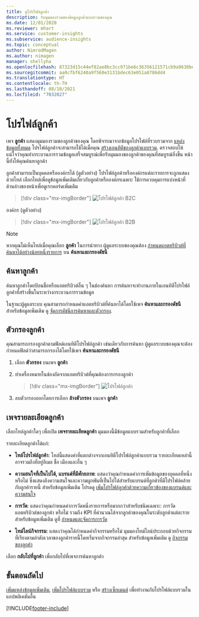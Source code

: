 ```yaml
---
title: ดูโปรไฟล์ลูกค้า
description: รับมุมมองรวมของข้อมูลลูกค้าแบบรวมของคุณ
ms.date: 12/01/2020
ms.reviewer: mhart
ms.service: customer-insights
ms.subservice: audience-insights
ms.topic: conceptual
author: NimrodMagen
ms.author: nimagen
manager: shellyha
ms.openlocfilehash: 87323d15c44ef82ae8bc3cc971be6c36356121571cb9a9630be699ac2d157bf6
ms.sourcegitcommit: aa0cfbf6240a9f560e3131bdec63e051a8786dd4
ms.translationtype: HT
ms.contentlocale: th-TH
ms.lasthandoff: 08/10/2021
ms.locfileid: "7032827"
---
```

# <a name="customer-profiles"></a>โปรไฟล์ลูกค้า

เพจ **ลูกค้า** แสดงมุมมองรวมของลูกค้าของคุณ โดยพิจารณาจากข้อมูลโปรไฟล์ที่รวบรวมจาก [แหล่งข้อมูลทั้งหมด](data-sources.md) โปรไฟล์ลูกค้าจะสามารถใช้ได้เมื่อคุณ [สร้างเอนทิตีของลูกค้าแบบรวม](data-unification.md). ตรวจสอบให้แน่ใจว่าคุณทำกระบวนการรวมข้อมูลเสร็จสมบูรณ์เพื่อรับมุมมองของลูกค้าของคุณที่สมบูรณ์ยิ่งขึ้น หน้านี้ยังให้คุณค้นหาลูกค้า

ลูกค้าสามารถเป็นบุคคลหรือองค์กรได้ (ดูตัวอย่าง) โปรไฟล์ลูกค้าหรือองค์กรแต่ละรายการจะถูกแสดงด้วยไทล์ เลือกไทล์เพื่อดูข้อมูลเพิ่มเติมเกี่ยวกับลูกค้าหรือองค์กรเฉพาะ ใช้การควบคุมการแบ่งหน้าที่ด้านล่างของหน้าเพื่อดูเรกคอร์ดเพิ่มเติม

> [!div class="mx-imgBorder"] 
> ![โปรไฟล์ลูกค้า B2C](media/profiles-customers.png "โปรไฟล์ลูกค้า B2C")

องค์กร (ดูตัวอย่าง)
> [!div class="mx-imgBorder"] 
> ![โปรไฟล์ลูกค้า B2B](media/profile-customers-b2b.png "โปรไฟล์ลูกค้า B2B")

> [!NOTE]
> หากคุณไม่เห็นไทล์เมื่อคุณเลือก **ลูกค้า** ในการนำทาง ผู้ดูแลระบบของคุณต้อง [กำหนดแอตทริบิวต์ที่ค้นหาได้อย่างน้อยหนึ่งรายการ](search-filter-index.md) บน **ค้นหาและกรองดัชนี**

## <a name="search-for-customers"></a>ค้นหาลูกค้า

ค้นหาลูกค้าโดยป้อนชื่อหรือแอตทริบิวต์อื่น ๆ ในช่องค้นหา การค้นหาจะทำงานภายในเอนทิตีโปรไฟล์ลูกค้าที่สร้างขึ้นในระหว่างกระบวนการรวมข้อมูล

ในฐานะผู้ดูแลระบบ คุณสามารถกำหนดค่าแอตทริบิวต์ที่ค้นหาได้โดยใช้เพจ **ค้นหาและกรองดัชนี** สำหรับข้อมูลเพิ่มเติม ดู [จัดการดัชนีการค้นหาและตัวกรอง](search-filter-index.md).

## <a name="filter-customers"></a>ตัวกรองลูกค้า

คุณสามารถกรองลูกค้าตามฟิลด์เอนทิตีโปรไฟล์ลูกค้า เช่นเดียวกับการค้นหา ผู้ดูแลระบบของคุณจะต้องกำหนดฟิลด์ว่าสามารถกรองได้โดยใช้เพจ **ค้นหาและกรองดัชนี**

1. เลือก **ตัวกรอง** บนเพจ **ลูกค้า**

2. ทำเครื่องหมายในช่องถัดจากแอตทริบิวต์ที่คุณต้องการกรองลูกค้า

   > [!div class="mx-imgBorder"] 
   > ![โปรไฟล์ลูกค้า](media/profiles-customers3.png "โปรไฟล์ลูกค้า")

3. ลบตัวกรองออกโดยการเลือก **ล้างตัวกรอง** บนเพจ **ลูกค้า**

##  <a name="customer-details-page"></a>เพจรายละเอียดลูกค้า

เลือกไทล์ลูกค้าใดๆ เพื่อเปิด **เพจรายละเอียดลูกค้า** มุมมองนี้มีข้อมูลแบบรวมสำหรับลูกค้าที่เลือก

รายละเอียดลูกค้าได้แก่:

-   **ไทล์โปรไฟล์ลูกค้า**: ไทล์นี้แสดงค่าที่แตกต่างจากเอนทิตีโปรไฟล์ลูกค้าแบบรวม รายละเอียดเหล่านี้อาจรวมถึงที่อยู่อีเมล ชื่อ เมืองและอื่น ๆ 

-   **ความสนใจที่เป็นไปได้, แบรนด์ที่มีศักยภาพ**: แสดงว่าคุณกำหนดค่าการเพิ่มข้อมูลของบุคคลที่หนึ่งหรือไม่ ซึ่งแสดงถึงความสนใจและความผูกพันที่เป็นไปได้สำหรับแบรนด์ที่ลูกค้าที่มีโปรไฟล์คล้ายกับลูกค้ารายนี้ สำหรับข้อมูลเพิ่มเติม โปรดดู [เพิ่มโปรไฟล์ลูกค้าด้วยความเกี่ยวข้องของแบรนด์และความสนใจ](enrichment-microsoft.md)

-   **การวัด**: แสดงว่าคุณกำหนดค่าการวัดหนึ่งรายการหรือมากกว่าสำหรับชนิดเฉพาะ: การวัดแอตทริบิวต์ของลูกค้า หรือไม่ รวมถึง KPI ที่คำนวณได้จากลูกค้าของคุณในระดับลูกค้าแต่ละราย สำหรับข้อมูลเพิ่มเติม ดูที่ [กำหนดและจัดการการวัด](measures.md)

-   **ไทม์ไลน์กิจกรรม**: แสดงว่าคุณได้กำหนดค่ากิจกรรมหรือไม่ มุมมองไทม์ไลน์ประกอบด้วยกิจกรรมที่เรียงตามลำดับเวลาของลูกค้ารายนี้โดยเริ่มจากกิจกรรมล่าสุด สำหรับข้อมูลเพิ่มเติม ดู [กิจกรรมของลูกค้า](activities.md)

เลือก **กลับไปที่ลูกค้า** เพื่อกลับไปที่เพจการค้นหาลูกค้า

## <a name="next-steps"></a>ขั้นตอนถัดไป

[เพิ่มแหล่งข้อมูลเพิ่มเติม](data-sources.md), [เพิ่มโปรไฟล์แบบรวม](enrichment-hub.md) หรือ [สร้างเซ็กเมนต์](segments.md) เพื่อทำงานกับโปรไฟล์แบบรวมในแอปพลิเคชันอื่น


[!INCLUDE[footer-include](../includes/footer-banner.md)]
